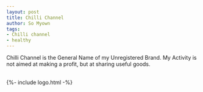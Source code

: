 ```yaml
---
layout: post
title: Chilli Channel
author: So Myown
tags:
- Chilli channel
- healthy
---
```


Chilli Channel is the General Name of my Unregistered Brand. 
My Activity is not aimed at making a profit, but at sharing useful goods.
<br /><br />

  {%- include logo.html -%}
  